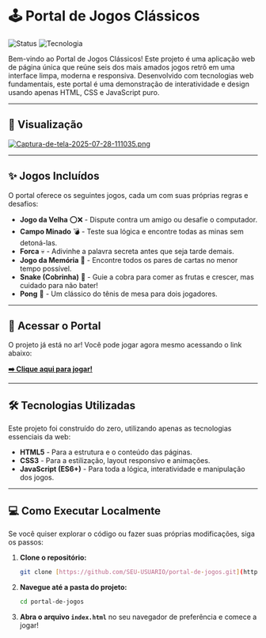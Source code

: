 # 🕹️ Portal de Jogos Clássicos

![Status](https://img.shields.io/badge/status-concluído-brightgreen)
![Tecnologia](https://img.shields.io/badge/tecnologia-HTML%2FCSS%2FJS-blue)

Bem-vindo ao Portal de Jogos Clássicos! Este projeto é uma aplicação web de página única que reúne seis dos mais amados jogos retrô em uma interface limpa, moderna e responsiva. Desenvolvido com tecnologias web fundamentais, este portal é uma demonstração de interatividade e design usando apenas HTML, CSS e JavaScript puro.

---

## 📸 Visualização

[![Captura-de-tela-2025-07-28-111035.png](https://i.postimg.cc/WpkK9Qs5/Captura-de-tela-2025-07-28-111035.png)](https://postimg.cc/ThTC1NLb)

---

## ✨ Jogos Incluídos

O portal oferece os seguintes jogos, cada um com suas próprias regras e desafios:

* **Jogo da Velha** ⭕❌ - Dispute contra um amigo ou desafie o computador.
* **Campo Minado** 💣 - Teste sua lógica e encontre todas as minas sem detoná-las.
* **Forca** 💀 - Adivinhe a palavra secreta antes que seja tarde demais.
* **Jogo da Memória** 🧠 - Encontre todos os pares de cartas no menor tempo possível.
* **Snake (Cobrinha)** 🐍 - Guie a cobra para comer as frutas e crescer, mas cuidado para não bater!
* **Pong** 🏓 - Um clássico do tênis de mesa para dois jogadores.

---

## 🚀 Acessar o Portal

O projeto já está no ar! Você pode jogar agora mesmo acessando o link abaixo:

**[➡️ Clique aqui para jogar!](https://portaldejogos.netlify.app/)**

---

## 🛠️ Tecnologias Utilizadas

Este projeto foi construído do zero, utilizando apenas as tecnologias essenciais da web:

* **HTML5** - Para a estrutura e o conteúdo das páginas.
* **CSS3** - Para a estilização, layout responsivo e animações.
* **JavaScript (ES6+)** - Para toda a lógica, interatividade e manipulação dos jogos.

---

## 💻 Como Executar Localmente

Se você quiser explorar o código ou fazer suas próprias modificações, siga os passos:

1.  **Clone o repositório:**
    ```bash
    git clone [https://github.com/SEU-USUARIO/portal-de-jogos.git](https://github.com/SEU-USUARIO/portal-de-jogos.git)
    ```

2.  **Navegue até a pasta do projeto:**
    ```bash
    cd portal-de-jogos
    ```

3.  **Abra o arquivo `index.html`** no seu navegador de preferência e comece a jogar!
